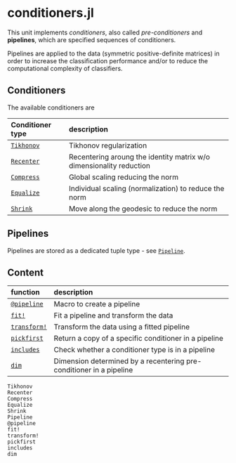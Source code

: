# conditioners.jl

This unit implements *conditioners*, also called *pre-conditioners* and **pipelines**,
which are specified sequences of conditioners.

Pipelines are applied to the data (symmetric positive-definite matrices) in order
to increase the classification performance and/or to reduce the computational complexity of classifiers.

## Conditioners

The available conditioners are

|  Conditioner type      |           description             |
|:-----------------------|:----------------------------------|
| [`Tikhonov`](@ref) | Tikhonov regularization |
| [`Recenter`](@ref) | Recentering aroung the identity matrix w/o dimensionality reduction |
| [`Compress`](@ref)| Global scaling reducing the norm |
| [`Equalize`](@ref)| Individual scaling (normalization) to reduce the norm |
| [`Shrink`](@ref)| Move along the geodesic to reduce the norm |

## Pipelines

Pipelines are stored as a dedicated tuple type - see [`Pipeline`](@ref).

## Content

|         function       |           description             |
|:-----------------------|:----------------------------------|
| [`@pipeline`](@ref)     | Macro to create a pipeline |
| [`fit!`](@ref)| Fit a pipeline and transform the data |
| [`transform!`](@ref)| Transform the data using a fitted pipeline |
| [`pickfirst`](@ref)| Return a copy of a specific conditioner in a pipeline|
| [`includes`](@ref)| Check whether a conditioner type is in a pipeline |
| [`dim`](@ref)| Dimension determined by a recentering pre-conditioner in a pipeline|



```@docs
Tikhonov
Recenter
Compress
Equalize
Shrink
Pipeline
@pipeline
fit!
transform!
pickfirst
includes
dim
```

